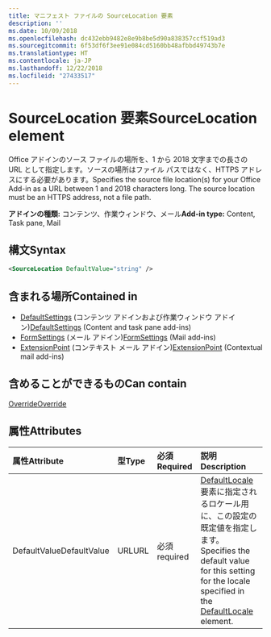 ```yaml
---
title: マニフェスト ファイルの SourceLocation 要素
description: ''
ms.date: 10/09/2018
ms.openlocfilehash: dc432ebb9482e8e9b8be5d90a838357ccf519ad3
ms.sourcegitcommit: 6f53df6f3ee91e084cd5160bb48afbbd49743b7e
ms.translationtype: HT
ms.contentlocale: ja-JP
ms.lasthandoff: 12/22/2018
ms.locfileid: "27433517"
---
```

# <a name="sourcelocation-element"></a><span data-ttu-id="f0c16-102">SourceLocation 要素</span><span class="sxs-lookup"><span data-stu-id="f0c16-102">SourceLocation element</span></span>

<span data-ttu-id="f0c16-p101">Office アドインのソース ファイルの場所を、1 から 2018 文字までの長さの URL として指定します。ソースの場所はファイル パスではなく、HTTPS アドレスにする必要があります。</span><span class="sxs-lookup"><span data-stu-id="f0c16-p101">Specifies the source file location(s) for your Office Add-in as a URL between 1 and 2018 characters long. The source location must be an HTTPS address, not a file path.</span></span>

<span data-ttu-id="f0c16-105">**アドインの種類:** コンテンツ、作業ウィンドウ、メール</span><span class="sxs-lookup"><span data-stu-id="f0c16-105">**Add-in type:** Content, Task pane, Mail</span></span>

## <a name="syntax"></a><span data-ttu-id="f0c16-106">構文</span><span class="sxs-lookup"><span data-stu-id="f0c16-106">Syntax</span></span>

```XML
<SourceLocation DefaultValue="string" />
```

## <a name="contained-in"></a><span data-ttu-id="f0c16-107">含まれる場所</span><span class="sxs-lookup"><span data-stu-id="f0c16-107">Contained in</span></span>

- <span data-ttu-id="f0c16-108">[DefaultSettings](defaultsettings.md) (コンテンツ アドインおよび作業ウィンドウ アドイン)</span><span class="sxs-lookup"><span data-stu-id="f0c16-108">[DefaultSettings](defaultsettings.md) (Content and task pane add-ins)</span></span>
- <span data-ttu-id="f0c16-109">[FormSettings](formsettings.md) (メール アドイン)</span><span class="sxs-lookup"><span data-stu-id="f0c16-109">[FormSettings](formsettings.md) (Mail add-ins)</span></span>
- <span data-ttu-id="f0c16-110">[ExtensionPoint](extensionpoint.md) (コンテキスト メール アドイン)</span><span class="sxs-lookup"><span data-stu-id="f0c16-110">[ExtensionPoint](extensionpoint.md) (Contextual mail add-ins)</span></span>

## <a name="can-contain"></a><span data-ttu-id="f0c16-111">含めることができるもの</span><span class="sxs-lookup"><span data-stu-id="f0c16-111">Can contain</span></span>

[<span data-ttu-id="f0c16-112">Override</span><span class="sxs-lookup"><span data-stu-id="f0c16-112">Override</span></span>](override.md)

## <a name="attributes"></a><span data-ttu-id="f0c16-113">属性</span><span class="sxs-lookup"><span data-stu-id="f0c16-113">Attributes</span></span>

|<span data-ttu-id="f0c16-114">**属性**</span><span class="sxs-lookup"><span data-stu-id="f0c16-114">**Attribute**</span></span>|<span data-ttu-id="f0c16-115">**型**</span><span class="sxs-lookup"><span data-stu-id="f0c16-115">**Type**</span></span>|<span data-ttu-id="f0c16-116">**必須**</span><span class="sxs-lookup"><span data-stu-id="f0c16-116">**Required**</span></span>|<span data-ttu-id="f0c16-117">**説明**</span><span class="sxs-lookup"><span data-stu-id="f0c16-117">**Description**</span></span>|
|:-----|:-----|:-----|:-----|
|<span data-ttu-id="f0c16-118">DefaultValue</span><span class="sxs-lookup"><span data-stu-id="f0c16-118">DefaultValue</span></span>|<span data-ttu-id="f0c16-119">URL</span><span class="sxs-lookup"><span data-stu-id="f0c16-119">URL</span></span>|<span data-ttu-id="f0c16-120">必須</span><span class="sxs-lookup"><span data-stu-id="f0c16-120">required</span></span>|<span data-ttu-id="f0c16-121">[DefaultLocale](defaultlocale.md) 要素に指定されるロケール用に、この設定の既定値を指定します。</span><span class="sxs-lookup"><span data-stu-id="f0c16-121">Specifies the default value for this setting for the locale specified in the [DefaultLocale](defaultlocale.md) element.</span></span>|

